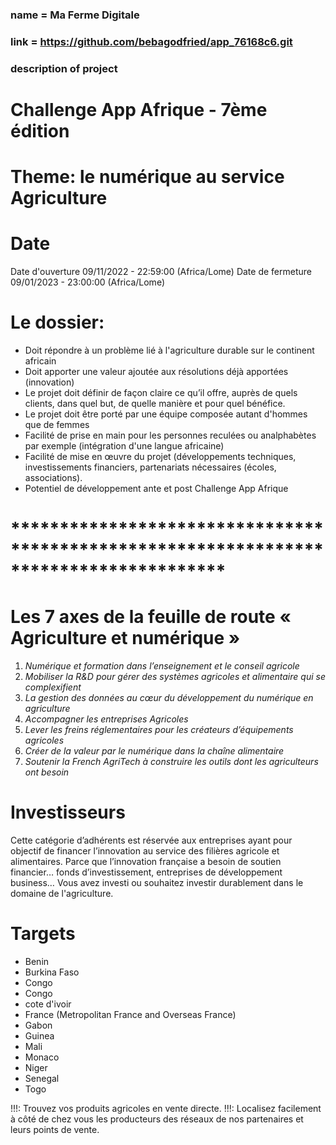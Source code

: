 ### name = Ma Ferme Digitale
### link = https://github.com/bebagodfried/app_76168c6.git
### description of project ###

# Challenge App Afrique - 7ème édition
# Theme: le numérique au service Agriculture

# Date
Date d'ouverture 
09/11/2022 - 22:59:00 (Africa/Lome)
Date de fermeture 
09/01/2023 - 23:00:00 (Africa/Lome)

# Le dossier:
* Doit répondre à un problème lié à l'agriculture durable sur le continent africain
* Doit apporter une valeur ajoutée aux résolutions déjà apportées (innovation)
* Le projet doit définir de façon claire ce qu’il offre, auprès de quels clients, dans quel but, de quelle manière et pour quel bénéfice.
* Le projet doit être porté par une équipe composée autant d'hommes que de femmes
* Facilité de prise en main pour les personnes reculées ou analphabètes par exemple (intégration d'une langue africaine)
* Facilité de mise en œuvre du projet (développements techniques, investissements financiers, partenariats nécessaires (écoles, associations).
* Potentiel de développement ante et post Challenge App Afrique

# ************************************************************************************** 

# Les 7 axes de la feuille de route « Agriculture et numérique » 
1. *Numérique et formation dans l’enseignement et le conseil agricole*
2. *Mobiliser la R&D pour gérer des systèmes agricoles et alimentaire qui se complexifient*
3. *La gestion des données au cœur du développement du numérique en agriculture*
4. *Accompagner les entreprises Agricoles*
5. *Lever les freins réglementaires pour les créateurs d’équipements agricoles*
6. *Créer de la valeur par le numérique dans la chaîne alimentaire*
7. *Soutenir la French AgriTech à construire les outils dont les agriculteurs ont besoin*

# Investisseurs
Cette catégorie d’adhérents est réservée aux entreprises ayant pour objectif de financer l’innovation au service des filières agricole et alimentaires. Parce que l’innovation française a besoin de soutien financier… fonds d’investissement, entreprises de développement business… Vous avez investi ou souhaitez investir durablement dans le domaine de l'agriculture.



# Targets
* Benin
* Burkina Faso
* Congo
* Congo
* cote d'ivoir
* France (Metropolitan France and Overseas France)
* Gabon
* Guinea
* Mali
* Monaco
* Niger
* Senegal
* Togo



!!!: Trouvez vos produits agricoles en vente directe.
!!!: Localisez facilement à côté de chez vous les producteurs des réseaux de nos partenaires et leurs points de vente.